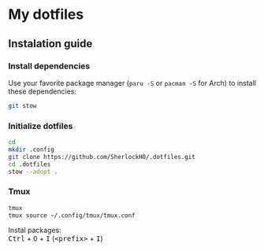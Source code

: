 # My dotfiles

## Instalation guide

### Install dependencies

Use your favorite package manager (`paru -S` or `pacman -S` for Arch) to install these dependencies:

``` bash
git stow
```

### Initialize dotfiles

``` bash
cd 
mkdir .config
git clone https://github.com/SherlockH0/.dotfiles.git
cd .dotfiles 
stow --adopt .
```

### Tmux

``` bash
tmux
tmux source ~/.config/tmux/tmux.conf
```

Instal packages: \
<kbd>Ctrl</kbd> + <kbd>O</kbd> + <kbd>I</kbd> (<kbd>\<prefix\></kbd> + <kbd>I</kbd>)
